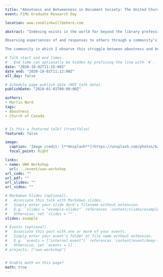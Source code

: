 ```yaml
---
title: "Aboutness and Betweenness in Document Society: The United Church of Canada’s Reconciliation Documents"
event: FIMS Graduate Research Day

location: www.zoomlinkwillbehere.com

abstract: "Indexing exists in the world far beyond the library profession’s structures and practices. The role of “aboutness” at the center of indexing has become intertwined with our lives. In the “document society,” we increasingly experience the world through its representations and are observed as representations ourselves. As representations of the other overtake opportunities for face-to-face contact, we may find it easier to classify those representations, and the individuals behind them, as less than human. My task is to evaluate ethic’s place in a highly indexed world. 

Observing experiences of and responses to others through a community’s documents allows me to articulate the core problem for my research as an ethical struggle between aboutness and what I call “betweenness,” a struggle over what exactly is indexed. An information seeker uses indexed aboutness to determine whether information is relevant. “Betweenness,” however, recognizes that the document-mediated relationship may involve another actor, the other who is easily subsumed into the document’s aboutness. When that other emerges from its representations as its own self, equal to me, aboutness is surpassed by betweenness. 

The community in which I observe this struggle between aboutness and betweenness play out is the United Church of Canada (UCC). I employ a case study of documents—created, indexed, and used by the UCC—as part of its reconciliation work with Indigenous people. In many cases, these documents are the primary means for individual members of the UCC community to experience Indigenous peoples. The church’s documents are therefore directly related to an ethical response to the other. The UCC's documents become reference points, prompting the members of that community to position themselves as ethical actors and index their identities according to an ethical structure, and allowing a response to the other not permitted by aboutness."

# Talk start and end times.
#   End time can optionally be hidden by prefixing the line with `#`.
date: "2020-10-02T11:15:00Z"
date_end: "2020-10-02T11:22:00Z"
all_day: false

# Schedule page publish date (NOT talk date).
publishDate: "2010-01-01T00:00:00Z"

authors:
- Martin Nord
tags: 
- Aboutness
- Church of Canada


# Is this a featured talk? (true/false)
featured: false

image:
  caption: 'Image credit: [**Unsplash**](https://unsplash.com/photos/bzdhc5b3Bxs)'
  focal_point: Right

links:
- name: UWO Workshop
  url: ../event/uwo-workshop
url_code: ""
url_pdf: ""
url_slides: ""
url_video: ""

# Markdown Slides (optional).
#   Associate this talk with Markdown slides.
#   Simply enter your slide deck's filename without extension.
#   E.g. `slides = "example-slides"` references `content/slides/example-slides.md`.
#   Otherwise, set `slides = ""`.
slides: example

# Events (optional).
#   Associate this post with one or more of your events.
#   Simply enter your event's folder or file name without extension.
#   E.g. `events = ["internal-event"]` references `content/event/deep-learning/index.md`.
#   Otherwise, set `events = []`.
# projects: ["uwo-workshop"]


# Enable math on this page?
math: true
---
```

